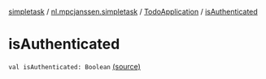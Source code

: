 [simpletask](../../index.md) / [nl.mpcjanssen.simpletask](../index.md) / [TodoApplication](index.md) / [isAuthenticated](.)

# isAuthenticated

`val isAuthenticated: Boolean` [(source)](https://github.com/mpcjanssen/simpletask-android/blob/master/src/main/java/nl/mpcjanssen/simpletask/TodoApplication.kt#L191)